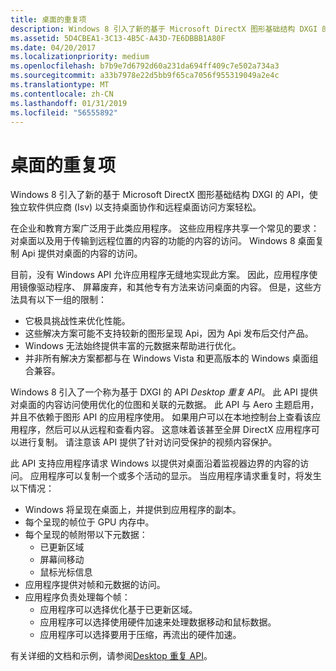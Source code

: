 ```yaml
---
title: 桌面的重复项
description: Windows 8 引入了新的基于 Microsoft DirectX 图形基础结构 DXGI 的 API，使独立软件供应商 (Isv) 以支持桌面协作和远程桌面访问方案轻松。
ms.assetid: 5D4CBEA1-3C13-4B5C-A43D-7E6DBBB1A80F
ms.date: 04/20/2017
ms.localizationpriority: medium
ms.openlocfilehash: b7b9e7d6792d60a231da694ff409c7e502a734a3
ms.sourcegitcommit: a33b7978e22d5bb9f65ca7056f955319049a2e4c
ms.translationtype: MT
ms.contentlocale: zh-CN
ms.lasthandoff: 01/31/2019
ms.locfileid: "56555892"
---
```

# <a name="desktop-duplication"></a>桌面的重复项


Windows 8 引入了新的基于 Microsoft DirectX 图形基础结构 DXGI 的 API，使独立软件供应商 (Isv) 以支持桌面协作和远程桌面访问方案轻松。

在企业和教育方案广泛用于此类应用程序。 这些应用程序共享一个常见的要求： 对桌面以及用于传输到远程位置的内容的功能的内容的访问。 Windows 8 桌面复制 Api 提供对桌面的内容的访问。

目前，没有 Windows API 允许应用程序无缝地实现此方案。 因此，应用程序使用镜像驱动程序、 屏幕废弃，和其他专有方法来访问桌面的内容。 但是，这些方法具有以下一组的限制：

-   它极具挑战性来优化性能。
-   这些解决方案可能不支持较新的图形呈现 Api，因为 Api 发布后交付产品。
-   Windows 无法始终提供丰富的元数据来帮助进行优化。
-   并非所有解决方案都都与在 Windows Vista 和更高版本的 Windows 桌面组合兼容。

Windows 8 引入了一个称为基于 DXGI 的 API *Desktop 重复 API*。 此 API 提供对桌面的内容访问使用优化的位图和关联的元数据。 此 API 与 Aero 主题启用，并且不依赖于图形 API 的应用程序使用。 如果用户可以在本地控制台上查看该应用程序，然后可以从远程和查看内容。 这意味着该甚至全屏 DirectX 应用程序可以进行复制。 请注意该 API 提供了针对访问受保护的视频内容保护。

此 API 支持应用程序请求 Windows 以提供对桌面沿着监视器边界的内容的访问。 应用程序可以复制一个或多个活动的显示。 当应用程序请求重复时，将发生以下情况：

-   Windows 将呈现在桌面上，并提供到应用程序的副本。
-   每个呈现的帧位于 GPU 内存中。
-   每个呈现的帧附带以下元数据：
    -   已更新区域
    -   屏幕间移动
    -   鼠标光标信息
-   应用程序提供对帧和元数据的访问。
-   应用程序负责处理每个帧：
    -   应用程序可以选择优化基于已更新区域。
    -   应用程序可以选择使用硬件加速来处理数据移动和鼠标数据。
    -   应用程序可以选择要用于压缩，再流出的硬件加速。

有关详细的文档和示例，请参阅[Desktop 重复 API](https://msdn.microsoft.com/library/windows/desktop/hh404487)。

 

 





